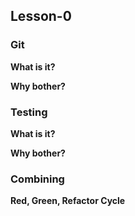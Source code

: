 ## Lesson-0

### Git


**What is it?**

**Why bother?**

### Testing

**What is it?**

**Why bother?**

### Combining

**Red, Green, Refactor Cycle**